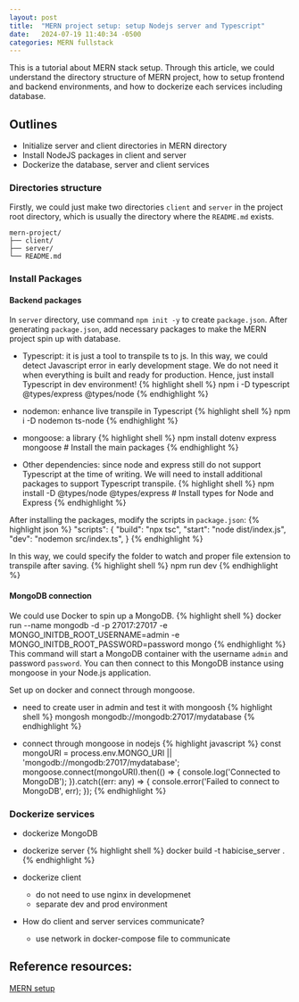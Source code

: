 ```yaml
---
layout: post
title:  "MERN project setup: setup Nodejs server and Typescript"
date:   2024-07-19 11:40:34 -0500
categories: MERN fullstack
---
```

This is a tutorial about MERN stack setup. Through this article, we could understand the directory structure of MERN project, how to setup frontend and backend environments, and how to dockerize each services including database.

## Outlines
* Initialize server and client directories in MERN directory
* Install NodeJS packages in client and server
* Dockerize the database, server and client services

### Directories structure
Firstly, we could just make two directories `client` and `server` in the project root directory, which is usually the directory where the `README.md` exists.
```
mern-project/
├── client/
├── server/
└── README.md
```

### Install Packages
#### Backend packages
In `server` directory, use command `npm init -y` to create `package.json`.
After generating `package.json`, add necessary packages to make the MERN project spin up with database.

* Typescript: it is just a tool to transpile ts to js. In this way, we could detect Javascript error in early development stage. We do not need it when everything is built and ready for production. Hence, just install Typescript in dev environment!
{% highlight shell %}
npm i -D typescript @types/express @types/node
{% endhighlight %}

* nodemon: enhance live transpile in Typescript
{% highlight shell %}
npm i -D nodemon ts-node
{% endhighlight %}

* mongoose: a library
{% highlight shell %}
npm install dotenv express mongoose        # Install the main packages
{% endhighlight %}

* Other dependencies: since node and express still do not support Typescript at the time of writing. We will need to install additional packages to support Typescript transpile.
{% highlight shell %}
npm install -D @types/node @types/express  # Install types for Node and Express
{% endhighlight %}

After installing the packages, modify the scripts in `package.json`:
{% highlight json %}
"scripts": {
  "build": "npx tsc",
  "start": "node dist/index.js",
  "dev": "nodemon src/index.ts",
}
{% endhighlight %}

In this way, we could specify the folder to watch and proper file extension to transpile after saving.
{% highlight shell %}
npm run dev
{% endhighlight %}

#### MongoDB connection
We could use Docker to spin up a MongoDB.
{% highlight shell %}
docker run --name mongodb -d -p 27017:27017 -e MONGO_INITDB_ROOT_USERNAME=admin -e MONGO_INITDB_ROOT_PASSWORD=password mongo
{% endhighlight %}
This command will start a MongoDB container with the username `admin` and password `password`. You can then connect to this MongoDB instance using mongoose in your Node.js application.

Set up on docker and connect through mongoose.
  * need to create user in admin and test it with mongoosh
{% highlight shell %}
mongosh mongodb://mongodb:27017/mydatabase
{% endhighlight %}



  * connect through mongoose in nodejs
{% highlight javascript %}
const mongoURI = process.env.MONGO_URI || 'mongodb://mongodb:27017/mydatabase';
mongoose.connect(mongoURI).then(() => {
  console.log('Connected to MongoDB');
}).catch((err: any) => {
  console.error('Failed to connect to MongoDB', err);
});
{% endhighlight %}


### Dockerize services
* dockerize MongoDB
* dockerize server
{% highlight shell %}
docker build -t habicise_server .
{% endhighlight %}

* dockerize client
  * do not need to use nginx in developmenet
  * separate dev and prod environment

* How do client and server services communicate?
  * use network in docker-compose file to communicate

## Reference resources:
[MERN setup](https://blog.logrocket.com/how-to-set-up-node-typescript-express/)

